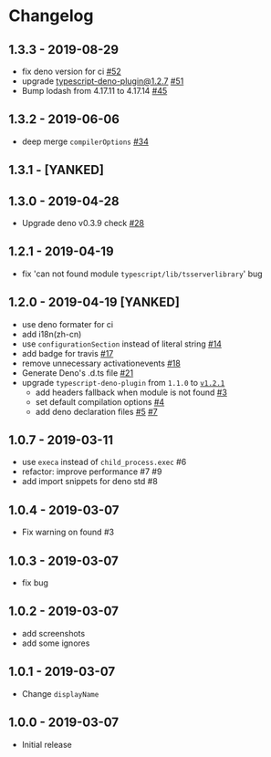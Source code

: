 # Changelog

## 1.3.3 - 2019-08-29

- fix deno version for ci [#52](https://github.com/justjavac/vscode-deno/issues/51)
- upgrade typescript-deno-plugin@1.2.7 [#51](https://github.com/justjavac/vscode-deno/issues/51)
- Bump lodash from 4.17.11 to 4.17.14 [#45](https://github.com/justjavac/vscode-deno/issues/51)

## 1.3.2 - 2019-06-06

- deep merge `compilerOptions` [#34](https://github.com/justjavac/vscode-deno/issues/34)

## 1.3.1 - [YANKED]

## 1.3.0 - 2019-04-28

- Upgrade deno v0.3.9 check [#28](https://github.com/justjavac/vscode-deno/pull/28)

## 1.2.1 - 2019-04-19

- fix 'can not found module `typescript/lib/tsserverlibrary`' bug

## 1.2.0 - 2019-04-19 [YANKED]

- use deno formater for ci
- add i18n(zh-cn)
- use `configurationSection` instead of literal string [#14](https://github.com/justjavac/vscode-deno/pull/14)
- add badge for travis [#17](https://github.com/justjavac/vscode-deno/pull/17)
- remove unnecessary activationevents [#18](https://github.com/justjavac/vscode-deno/pull/18)
- Generate Deno's .d.ts file [#21](https://github.com/justjavac/vscode-deno/pull/21)
- upgrade `typescript-deno-plugin` from `1.1.0` to [`v1.2.1`](https://github.com/justjavac/typescript-deno-plugin/blob/master/CHANGELOG.md#121---2019-04-19)
  - add headers fallback when module is not found [#3](https://github.com/justjavac/typescript-deno-plugin/pull/3)
  - set default compilation options [#4](https://github.com/justjavac/typescript-deno-plugin/pull/4)
  - add deno declaration files [#5](https://github.com/justjavac/typescript-deno-plugin/pull/5) [#7](https://github.com/justjavac/typescript-deno-plugin/pull/7)

## 1.0.7 - 2019-03-11

- use `execa` instead of `child_process.exec` #6
- refactor: improve performance #7 #9
- add import snippets for deno std #8

## 1.0.4 - 2019-03-07

- Fix warning on found #3

## 1.0.3 - 2019-03-07

- fix bug

## 1.0.2 - 2019-03-07

- add screenshots
- add some ignores

## 1.0.1 - 2019-03-07

- Change `displayName`

## 1.0.0 - 2019-03-07

- Initial release

